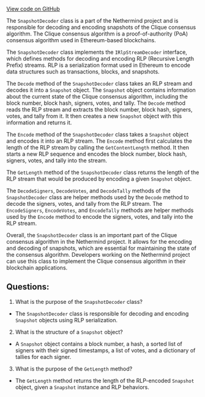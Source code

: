 [View code on GitHub](https://github.com/nethermindeth/nethermind/Nethermind.Consensus.Clique/SnapshotDecoder.cs)

The `SnapshotDecoder` class is a part of the Nethermind project and is responsible for decoding and encoding snapshots of the Clique consensus algorithm. The Clique consensus algorithm is a proof-of-authority (PoA) consensus algorithm used in Ethereum-based blockchains. 

The `SnapshotDecoder` class implements the `IRlpStreamDecoder` interface, which defines methods for decoding and encoding RLP (Recursive Length Prefix) streams. RLP is a serialization format used in Ethereum to encode data structures such as transactions, blocks, and snapshots. 

The `Decode` method of the `SnapshotDecoder` class takes an RLP stream and decodes it into a `Snapshot` object. The `Snapshot` object contains information about the current state of the Clique consensus algorithm, including the block number, block hash, signers, votes, and tally. The `Decode` method reads the RLP stream and extracts the block number, block hash, signers, votes, and tally from it. It then creates a new `Snapshot` object with this information and returns it. 

The `Encode` method of the `SnapshotDecoder` class takes a `Snapshot` object and encodes it into an RLP stream. The `Encode` method first calculates the length of the RLP stream by calling the `GetContentLength` method. It then starts a new RLP sequence and encodes the block number, block hash, signers, votes, and tally into the stream. 

The `GetLength` method of the `SnapshotDecoder` class returns the length of the RLP stream that would be produced by encoding a given `Snapshot` object. 

The `DecodeSigners`, `DecodeVotes`, and `DecodeTally` methods of the `SnapshotDecoder` class are helper methods used by the `Decode` method to decode the signers, votes, and tally from the RLP stream. The `EncodeSigners`, `EncodeVotes`, and `EncodeTally` methods are helper methods used by the `Encode` method to encode the signers, votes, and tally into the RLP stream. 

Overall, the `SnapshotDecoder` class is an important part of the Clique consensus algorithm in the Nethermind project. It allows for the encoding and decoding of snapshots, which are essential for maintaining the state of the consensus algorithm. Developers working on the Nethermind project can use this class to implement the Clique consensus algorithm in their blockchain applications.
## Questions: 
 1. What is the purpose of the `SnapshotDecoder` class?
- The `SnapshotDecoder` class is responsible for decoding and encoding `Snapshot` objects using RLP serialization.

2. What is the structure of a `Snapshot` object?
- A `Snapshot` object contains a block number, a hash, a sorted list of signers with their signed timestamps, a list of votes, and a dictionary of tallies for each signer.

3. What is the purpose of the `GetLength` method?
- The `GetLength` method returns the length of the RLP-encoded `Snapshot` object, given a `Snapshot` instance and RLP behaviors.